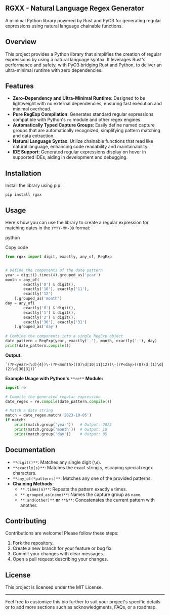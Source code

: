 ## RGXX - Natural Language Regex Generator

A minimal Python library powered by Rust and PyO3 for generating regular expressions using natural language chainable functions.

## Overview

This project provides a Python library that simplifies the creation of regular expressions by using a natural language syntax. It leverages Rust's performance and safety, with PyO3 bridging Rust and Python, to deliver an ultra-minimal runtime with zero dependencies.

## Features

*   **Zero-Dependency and Ultra-Minimal Runtime**: Designed to be lightweight with no external dependencies, ensuring fast execution and minimal overhead.
*   **Pure RegExp Compilation**: Generates standard regular expressions compatible with Python's `re` module and other regex engines.
*   **Automatically Typed Capture Groups**: Easily define named capture groups that are automatically recognized, simplifying pattern matching and data extraction.
*   **Natural Language Syntax**: Utilize chainable functions that read like natural language, enhancing code readability and maintainability.
*   **IDE Support**: Generated regular expressions display on hover in supported IDEs, aiding in development and debugging.

## Installation

Install the library using pip:

```shell
pip install rgxx
```

## Usage

Here's how you can use the library to create a regular expression for matching dates in the `YYYY-MM-DD` format:

python

Copy code

```python
from rgxx import digit, exactly, any_of, RegExp 


# Define the components of the date pattern 
year = digit().times(4).grouped_as('year') 
month = any_of(
        exactly('0') & digit(), 
        exactly('10'), exactly('11'), 
        exactly('12')
    ).grouped_as('month') 
day = any_of(
        exactly('0') & digit(), 
        exactly('1') & digit(), 
        exactly('2') & digit(), 
        exactly('30'), exactly('31')
    ).grouped_as('day')
    
# Combine the components into a single RegExp object
date_pattern = RegExp(year, exactly('-'), month, exactly('-'), day)
print(date_pattern.compile())

```

**Output:**

```shell
`(?P<year>(\d){4})\-(?P<month>((0)\d|10|11|12))\-(?P<day>((0)\d|(1)\d|(2)\d|30|31))`
```

**Example Usage with Python's** `**re**` **Module:**

```python
import re

# Compile the generated regular expression
date_regex = re.compile(date_pattern.compile())

# Match a date string
match = date_regex.match('2023-10-05')
if match:
    print(match.group('year'))   # Output: 2023
    print(match.group('month'))  # Output: 10
    print(match.group('day'))    # Output: 05

```

## Documentation

*   `**digit()**`: Matches any single digit (`\d`).
*   `**exactly(s)**`: Matches the exact string `s`, escaping special regex characters.
*   `**any_of(*patterns)**`: Matches any one of the provided patterns.
*   **Chaining Methods**:
    *   `**.times(n)**`: Repeats the pattern exactly `n` times.
    *   `**.grouped_as(name)**`: Names the capture group as `name`.
    *   `**.and(other)**` **or** `**&**`: Concatenates the current pattern with another.

## Contributing

Contributions are welcome! Please follow these steps:

1.  Fork the repository.
2.  Create a new branch for your feature or bug fix.
3.  Commit your changes with clear messages.
4.  Open a pull request describing your changes.

## License

This project is licensed under the MIT License.

---

Feel free to customize this bio further to suit your project's specific details or to add more sections such as acknowledgments, FAQs, or a roadmap.
